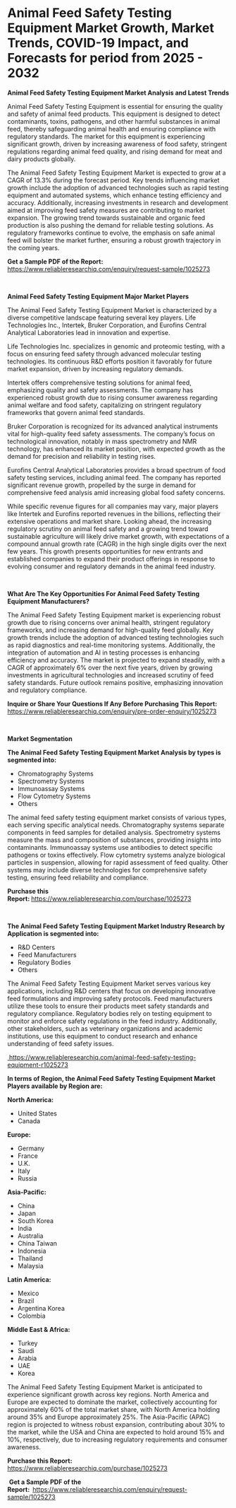 <p><h1>Animal Feed Safety Testing Equipment Market Growth, Market Trends, COVID-19 Impact, and Forecasts for period from 2025 - 2032</h1></p><p><strong>Animal Feed Safety Testing Equipment Market Analysis and Latest Trends</strong></p>
<p><p>Animal Feed Safety Testing Equipment is essential for ensuring the quality and safety of animal feed products. This equipment is designed to detect contaminants, toxins, pathogens, and other harmful substances in animal feed, thereby safeguarding animal health and ensuring compliance with regulatory standards. The market for this equipment is experiencing significant growth, driven by increasing awareness of food safety, stringent regulations regarding animal feed quality, and rising demand for meat and dairy products globally.</p><p>The Animal Feed Safety Testing Equipment Market is expected to grow at a CAGR of 13.3% during the forecast period. Key trends influencing market growth include the adoption of advanced technologies such as rapid testing equipment and automated systems, which enhance testing efficiency and accuracy. Additionally, increasing investments in research and development aimed at improving feed safety measures are contributing to market expansion. The growing trend towards sustainable and organic feed production is also pushing the demand for reliable testing solutions. As regulatory frameworks continue to evolve, the emphasis on safe animal feed will bolster the market further, ensuring a robust growth trajectory in the coming years.</p></p>
<p><strong>Get a Sample PDF of the Report:&nbsp;</strong> <a href="https://www.reliableresearchiq.com/enquiry/request-sample/1025273?utm_campaign=3534&utm_medium=2&utm_source=Github&utm_content=ia&utm_term=19042025&utm_id=animal-feed-safety-testing-equipment">https://www.reliableresearchiq.com/enquiry/request-sample/1025273</a></p>
<p>&nbsp;</p>
<p><strong>Animal Feed Safety Testing Equipment Major Market Players</strong></p>
<p><p>The Animal Feed Safety Testing Equipment Market is characterized by a diverse competitive landscape featuring several key players. Life Technologies Inc., Intertek, Bruker Corporation, and Eurofins Central Analytical Laboratories lead in innovation and expertise. </p><p>Life Technologies Inc. specializes in genomic and proteomic testing, with a focus on ensuring feed safety through advanced molecular testing technologies. Its continuous R&D efforts position it favorably for future market expansion, driven by increasing regulatory demands.</p><p>Intertek offers comprehensive testing solutions for animal feed, emphasizing quality and safety assessments. The company has experienced robust growth due to rising consumer awareness regarding animal welfare and food safety, capitalizing on stringent regulatory frameworks that govern animal feed standards.</p><p>Bruker Corporation is recognized for its advanced analytical instruments vital for high-quality feed safety assessments. The company’s focus on technological innovation, notably in mass spectrometry and NMR technology, has enhanced its market position, with expected growth as the demand for precision and reliability in testing rises.</p><p>Eurofins Central Analytical Laboratories provides a broad spectrum of food safety testing services, including animal feed. The company has reported significant revenue growth, propelled by the surge in demand for comprehensive feed analysis amid increasing global food safety concerns.</p><p>While specific revenue figures for all companies may vary, major players like Intertek and Eurofins reported revenues in the billions, reflecting their extensive operations and market share. Looking ahead, the increasing regulatory scrutiny on animal feed safety and a growing trend toward sustainable agriculture will likely drive market growth, with expectations of a compound annual growth rate (CAGR) in the high single digits over the next few years. This growth presents opportunities for new entrants and established companies to expand their product offerings in response to evolving consumer and regulatory demands in the animal feed industry.</p></p>
<p>&nbsp;</p>
<p><strong>What Are The Key Opportunities For Animal Feed Safety Testing Equipment Manufacturers?</strong></p>
<p><p>The Animal Feed Safety Testing Equipment market is experiencing robust growth due to rising concerns over animal health, stringent regulatory frameworks, and increasing demand for high-quality feed globally. Key growth trends include the adoption of advanced testing technologies such as rapid diagnostics and real-time monitoring systems. Additionally, the integration of automation and AI in testing processes is enhancing efficiency and accuracy. The market is projected to expand steadily, with a CAGR of approximately 6% over the next five years, driven by growing investments in agricultural technologies and increased scrutiny of feed safety standards. Future outlook remains positive, emphasizing innovation and regulatory compliance.</p></p>
<p><strong>Inquire or Share Your Questions If Any Before Purchasing This Report:</strong> <a href="https://www.reliableresearchiq.com/enquiry/pre-order-enquiry/1025273?utm_campaign=3534&utm_medium=2&utm_source=Github&utm_content=ia&utm_term=19042025&utm_id=animal-feed-safety-testing-equipment">https://www.reliableresearchiq.com/enquiry/pre-order-enquiry/1025273</a></p>
<p>&nbsp;</p>
<p><strong>Market Segmentation</strong></p>
<p><strong>The Animal Feed Safety Testing Equipment Market Analysis by types is segmented into:</strong></p>
<p><ul><li>Chromatography Systems</li><li>Spectrometry Systems</li><li>Immunoassay Systems</li><li>Flow Cytometry Systems</li><li>Others</li></ul></p>
<p><p>The animal feed safety testing equipment market consists of various types, each serving specific analytical needs. Chromatography systems separate components in feed samples for detailed analysis. Spectrometry systems measure the mass and composition of substances, providing insights into contaminants. Immunoassay systems use antibodies to detect specific pathogens or toxins effectively. Flow cytometry systems analyze biological particles in suspension, allowing for rapid assessment of feed quality. Other systems may include diverse technologies for comprehensive safety testing, ensuring feed reliability and compliance.</p></p>
<p><strong>Purchase this Report:&nbsp;</strong><a href="https://www.reliableresearchiq.com/purchase/1025273?utm_campaign=3534&utm_medium=2&utm_source=Github&utm_content=ia&utm_term=19042025&utm_id=animal-feed-safety-testing-equipment">https://www.reliableresearchiq.com/purchase/1025273</a></p>
<p>&nbsp;</p>
<p><strong>The Animal Feed Safety Testing Equipment Market Industry Research by Application is segmented into:</strong></p>
<p><ul><li>R&D Centers</li><li>Feed Manufacturers</li><li>Regulatory Bodies</li><li>Others</li></ul></p>
<p><p>The Animal Feed Safety Testing Equipment Market serves various key applications, including R&D centers that focus on developing innovative feed formulations and improving safety protocols. Feed manufacturers utilize these tools to ensure their products meet safety standards and regulatory compliance. Regulatory bodies rely on testing equipment to monitor and enforce safety regulations in the feed industry. Additionally, other stakeholders, such as veterinary organizations and academic institutions, use this equipment to conduct research and enhance understanding of feed safety issues.</p></p>
<p><a href="https://www.reliableresearchiq.com/animal-feed-safety-testing-equipment-r1025273?utm_campaign=3534&utm_medium=2&utm_source=Github&utm_content=ia&utm_term=19042025&utm_id=animal-feed-safety-testing-equipment">&nbsp;https://www.reliableresearchiq.com/animal-feed-safety-testing-equipment-r1025273</a></p>
<p><strong>In terms of Region, the Animal Feed Safety Testing Equipment Market Players available by Region are:</strong></p>
<p>
    <p> <strong> North America: </strong>
        <ul>
            <li>United States</li>
            <li>Canada</li>
        </ul>
        </p> 
    <p> <strong> Europe: </strong>
        <ul>
            <li>Germany</li>
            <li>France</li>
            <li>U.K.</li>
            <li>Italy</li>
            <li>Russia</li>
        </ul>
        </p> 
    <p> <strong> Asia-Pacific: </strong>
        <ul>
            <li>China</li>
            <li>Japan</li>
            <li>South Korea</li>
            <li>India</li>
            <li>Australia</li>
            <li>China Taiwan</li>
            <li>Indonesia</li>
            <li>Thailand</li>
            <li>Malaysia</li>
        </ul>
        </p> 
    <p> <strong> Latin America: </strong>
        <ul>
            <li>Mexico</li>
            <li>Brazil</li>
            <li>Argentina Korea</li>
            <li>Colombia</li>
        </ul>
        </p> 
    <p> <strong> Middle East & Africa: </strong>
        <ul>
            <li>Turkey</li>
            <li>Saudi</li>
            <li>Arabia</li>
            <li>UAE</li>
            <li>Korea</li>
        </ul>
    </p>
    </p>
<p><p>The Animal Feed Safety Testing Equipment Market is anticipated to experience significant growth across key regions. North America and Europe are expected to dominate the market, collectively accounting for approximately 60% of the total market share, with North America holding around 35% and Europe approximately 25%. The Asia-Pacific (APAC) region is projected to witness robust expansion, contributing about 30% to the market, while the USA and China are expected to hold around 15% and 10%, respectively, due to increasing regulatory requirements and consumer awareness.</p></p>
<p><strong>Purchase this Report: </strong><a href="https://www.reliableresearchiq.com/purchase/1025273?utm_campaign=3534&utm_medium=2&utm_source=Github&utm_content=ia&utm_term=19042025&utm_id=animal-feed-safety-testing-equipment">https://www.reliableresearchiq.com/purchase/1025273</a></p>
<p>&nbsp;<strong>Get a Sample PDF of the Report:&nbsp;&nbsp;</strong><a href="https://www.reliableresearchiq.com/enquiry/request-sample/1025273?utm_campaign=3534&utm_medium=2&utm_source=Github&utm_content=ia&utm_term=19042025&utm_id=animal-feed-safety-testing-equipment">https://www.reliableresearchiq.com/enquiry/request-sample/1025273</a></p>
<p><strong></strong></p>
<p><p></p><p></p><p></p></p>